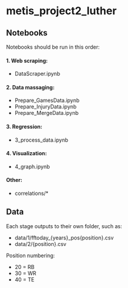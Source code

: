 # metis_project2_luther

## Notebooks
Notebooks should be run in this order:

#### 1. Web scraping: 
* DataScraper.ipynb

#### 2. Data massaging:
* Prepare_GamesData.ipynb
* Prepare_InjuryData.ipynb
* Prepare_MergeData.ipynb

#### 3. Regression:
* 3_process_data.ipynb

#### 4. Visualization:
* 4_graph.ipynb

#### Other:
* correlations/*

## Data
Each stage outputs to their own folder, such as:

* data/1/fftoday_{years}_pos{position}.csv
* data/2/{position}.csv

Position numbering:
* 20 = RB
* 30 = WR
* 40 = TE

